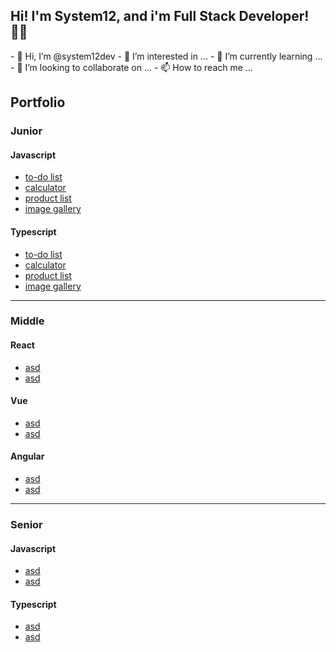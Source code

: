 <!---
system12dev/system12dev is a ✨ special ✨ repository because its `README.md` (this file) appears on your GitHub profile.
You can click the Preview link to take a look at your changes.
--->



<section>
  <h1>Hi! I'm System12, and i'm Full Stack Developer! 👨‍💻</h1>
  - 👋 Hi, I’m @system12dev
  - 👀 I’m interested in ...
  - 🌱 I’m currently learning ...
  - 💞️ I’m looking to collaborate on ...
  - 📫 How to reach me ...<body>
</section>
    <section>
        <h2>Portfolio</h2>
        <div class="javascript">
            <div class="junior">
                <h3>Junior</h3>
                <div class="javascript">
                    <h4>Javascript</h4>
                    <ul>
                        <li><a href="">to-do list</a></li>
                        <li><a href="">calculator</a></li>
                        <li><a href="">product list</a></li>
                        <li><a href="">image gallery</a></li>
                    </ul>
                </div>
                <div class="typescript">
                    <h4>Typescript</h4>
                    <ul>
                        <li><a href="">to-do list</a></li>
                        <li><a href="">calculator</a></li>
                        <li><a href="">product list</a></li>
                        <li><a href="">image gallery</a></li>
                    </ul>
                </div>
            </div>
          <hr>
            <div class="middle">
                <h3>Middle</h3>
                <div class="react">
                    <h4>React</h4>
                    <ul>
                        <li><a href="">asd</a></li>
                        <li><a href="">asd</a></li>
                    </ul>
                </div>
                <div class="vue">
                    <h4>Vue</h4>
                    <ul>
                        <li><a href="">asd</a></li>
                        <li><a href="">asd</a></li>
                    </ul>
                </div>
                <div class="vue">
                    <h4>Angular</h4>
                    <ul>
                        <li><a href="">asd</a></li>
                        <li><a href="">asd</a></li>
                    </ul>
                </div>
            </div>
          <hr>
            <div class="senior">
                <h3>Senior</h3>
                <div class="javascript">
                    <h4>Javascript</h4>
                    <ul>
                        <li><a href="">asd</a></li>
                        <li><a href="">asd</a></li>
                    </ul>
                </div>
                <div class="typescript">
                    <h4>Typescript</h4>
                    <ul>
                        <li><a href="">asd</a></li>
                        <li><a href="">asd</a></li>
                    </ul>
                </div>
            </div>
        </div>
    </section>
